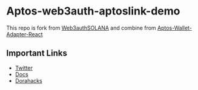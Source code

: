 # Aptos-web3auth-aptoslink-demo

This repo is fork from [Web3authSOLANA](https://github.com/aptos-labs/aptos-wallet-adapter/tree/main) and combine from [Aptos-Wallet-Adapter-React](https://github.com/aptos-labs/aptos-wallet-adapter/tree/main/packages/wallet-adapter-react#examples)

## Important Links

- [Twitter](https://twitter.com/aptoslinker)
- [Docs](https://evmlinks.gitbook.io/aptoslink/)
- [Dorahacks](https://dorahacks.io/buidl/8591)